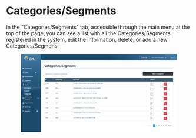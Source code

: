 # Categories/Segments

In the "Categories/Segments" tab, accessible through the main menu at the top of the page, you can see a list with all the Categories/Segments registered in the system, edit the information, delete, or add a new Categories/Segmens.

<figure><img src="../../../../.gitbook/assets/cat-list.png" alt=""><figcaption></figcaption></figure>
